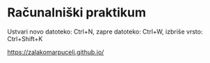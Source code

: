 # Računalniški praktikum
Ustvari novo datoteko: Ctrl+N, zapre datoteko: Ctrl+W, izbriše vrsto: Ctrl+Shift+K

https://zalakomarpucelj.github.io/